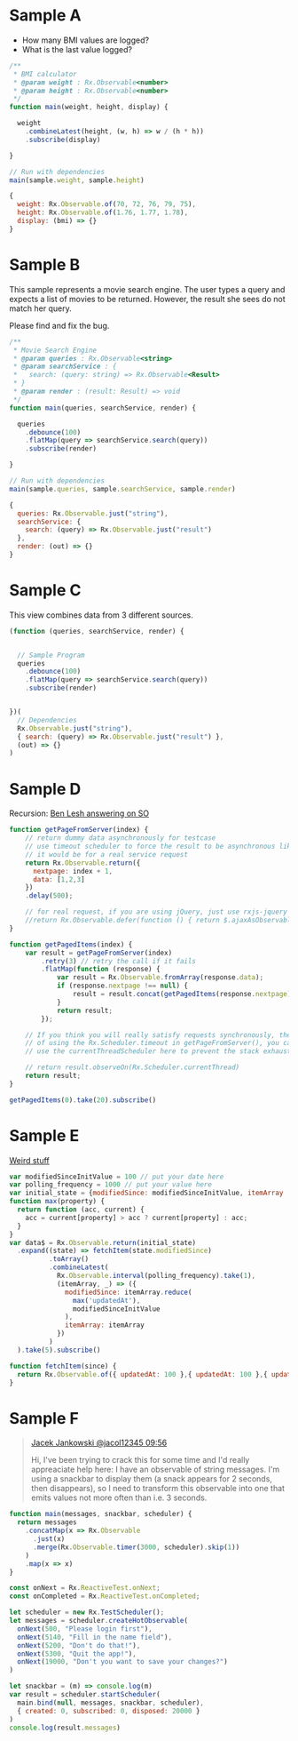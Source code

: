 # Sample A
- How many BMI values are logged?
- What is the last value logged?

````javascript
/**
 * BMI calculator
 * @param weight : Rx.Observable<number>
 * @param height : Rx.Observable<number>
 */
function main(weight, height, display) {

  weight
    .combineLatest(height, (w, h) => w / (h * h))
    .subscribe(display)

}

// Run with dependencies
main(sample.weight, sample.height)
````

````javascript
{
  weight: Rx.Observable.of(70, 72, 76, 79, 75),
  height: Rx.Observable.of(1.76, 1.77, 1.78),
  display: (bmi) => {}
}
````

# Sample B
This sample represents a movie search engine. 
The user types a query and expects a list of movies to be returned.
However, the result she sees do not match her query.

Please find and fix the bug.

````javascript
/**
 * Movie Search Engine
 * @param queries : Rx.Observable<string>
 * @param searchService : { 
 *   search: (query: string) => Rx.Observable<Result> 
 * }
 * @param render : (result: Result) => void
 */
function main(queries, searchService, render) {

  queries
    .debounce(100)
    .flatMap(query => searchService.search(query))
    .subscribe(render)

}

// Run with dependencies
main(sample.queries, sample.searchService, sample.render)
````

````javascript
{
  queries: Rx.Observable.just("string"),
  searchService: { 
    search: (query) => Rx.Observable.just("result") 
  },
  render: (out) => {}
}
````

# Sample C
This view combines data from 3 different sources. 

````javascript
(function (queries, searchService, render) {


  // Sample Program
  queries
    .debounce(100)
    .flatMap(query => searchService.search(query))
    .subscribe(render)


})(
  // Dependencies
  Rx.Observable.just("string"),
  { search: (query) => Rx.Observable.just("result") },
  (out) => {}
)
````

# Sample D
Recursion:
[Ben Lesh answering on SO](http://stackoverflow.com/questions/27514310/turning-paginated-requests-into-an-observable-stream-with-rxjs)

````javascript
function getPageFromServer(index) {
    // return dummy data asynchronously for testcase
    // use timeout scheduler to force the result to be asynchronous like
    // it would be for a real service request
    return Rx.Observable.return({
      nextpage: index + 1, 
      data: [1,2,3]
    })
    .delay(500);

    // for real request, if you are using jQuery, just use rxjs-jquery and return:
    //return Rx.Observable.defer(function () { return $.ajaxAsObservable(...); });
}

function getPagedItems(index) {
    var result = getPageFromServer(index)
        .retry(3) // retry the call if it fails
        .flatMap(function (response) {
            var result = Rx.Observable.fromArray(response.data);
            if (response.nextpage !== null) {
                result = result.concat(getPagedItems(response.nextpage));
            }
            return result;
        });

    // If you think you will really satisfy requests synchronously, then instead
    // of using the Rx.Scheduler.timeout in getPageFromServer(), you can
    // use the currentThreadScheduler here to prevent the stack exhaustion...

    // return result.observeOn(Rx.Scheduler.currentThread) 
    return result;
}

getPagedItems(0).take(20).subscribe()
````

# Sample E
[Weird stuff](http://stackoverflow.com/questions/34545217/rxjs-how-to-poll-an-api-to-continuously-check-for-updated-records-using-a-dynam)

````javascript
var modifiedSinceInitValue = 100 // put your date here
var polling_frequency = 1000 // put your value here
var initial_state = {modifiedSince: modifiedSinceInitValue, itemArray : []}
function max(property) {
  return function (acc, current) {
    acc = current[property] > acc ? current[property] : acc;
  }
}    
var data$ = Rx.Observable.return(initial_state)
  .expand((state) => fetchItem(state.modifiedSince)
          .toArray()
          .combineLatest(
    		Rx.Observable.interval(polling_frequency).take(1), 
            (itemArray, _) => ({
              modifiedSince: itemArray.reduce(
                max('updatedAt'), 
                modifiedSinceInitValue
              ),
              itemArray: itemArray
            })
		  )
  ).take(5).subscribe()

function fetchItem(since) {
  return Rx.Observable.of({ updatedAt: 100 },{ updatedAt: 100 },{ updatedAt: 100 })
}
````

# Sample F

> [Jacek Jankowski @jacol12345 09:56](https://gitter.im/Reactive-Extensions/RxJS?at=58f9bb2d8fcce56b2021bff2)
>
> Hi, I've been trying to crack this for some time and 
> I'd really appreaciate help here:
> I have an observable of string messages. I'm using a 
> snackbar to display them (a snack appears for 2 seconds, 
> then disappears), so I need to transform this observable 
> into one that emits values not more often than i.e. 3 seconds.

````javascript
function main(messages, snackbar, scheduler) {
  return messages
    .concatMap(x => Rx.Observable
      .just(x)
      .merge(Rx.Observable.timer(3000, scheduler).skip(1))
    )
    .map(x => x)
}

const onNext = Rx.ReactiveTest.onNext;
const onCompleted = Rx.ReactiveTest.onCompleted;

let scheduler = new Rx.TestScheduler();
let messages = scheduler.createHotObservable(
  onNext(500, "Please login first"),
  onNext(5140, "Fill in the name field"),
  onNext(5200, "Don't do that!"),
  onNext(5300, "Quit the app!"),
  onNext(19000, "Don't you want to save your changes?")
)

let snackbar = (m) => console.log(m)
var result = scheduler.startScheduler(
  main.bind(null, messages, snackbar, scheduler),
  { created: 0, subscribed: 0, disposed: 20000 }
)
console.log(result.messages)
````